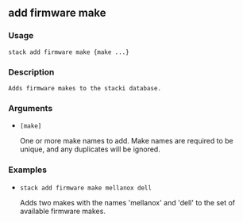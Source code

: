 ## add firmware make

### Usage

`stack add firmware make {make ...}`

### Description


	Adds firmware makes to the stacki database.

	

### Arguments

* `[make]`

   One or more make names to add. Make names are required to be unique, and any duplicates will be ignored.


### Examples

* `stack add firmware make mellanox dell`

   Adds two makes with the names 'mellanox' and 'dell' to the set of available firmware makes.



